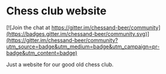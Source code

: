 # Chess club website

[![Join the chat at https://gitter.im/chessand-beer/community](https://badges.gitter.im/chessand-beer/community.svg)](https://gitter.im/chessand-beer/community?utm_source=badge&utm_medium=badge&utm_campaign=pr-badge&utm_content=badge)

Just a website for our good old chess club.
